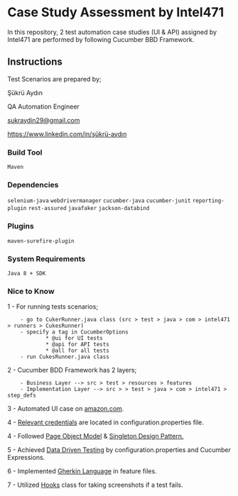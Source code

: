 # Case Study Assessment by Intel471

In this repository, 2 test automation case studies (UI & API) assigned by Intel471 are performed by following Cucumber BBD Framework.  

## Instructions
Test Scenarios are prepared by;

Şükrü Aydın

QA Automation Engineer

sukraydin29@gmail.com

https://www.linkedin.com/in/şükrü-aydın

### Build Tool
```Maven```

### Dependencies
```selenium-java```
```webdrivermanager```
```cucumber-java```
```cucumber-junit```
```reporting-plugin```
```rest-assured```
```javafaker```
```jackson-databind```

### Plugins
```maven-surefire-plugin```

### System Requirements
```Java 8 + SDK```

### Nice to Know
1 - For running tests scenarios;

        - go to CukerRunner.java class (src > test > java > com > intel471 > runners > CukesRunner)
        - specify a tag in CucumberOptions
                * @ui for UI tests
                * @api for API tests
                * @all for all tests
        - run CukesRunner.java class
    
2 - Cucumber BDD Framework has 2 layers;

        - Business Layer --> src > test > resources > features
        - Implementation Layer --> src > > test > java > com > intel471 > step_defs
3 - Automated UI case on <ins>amazon.com</ins>.

4 - <ins>Relevant credentials</ins> are located in configuration.properties file.

4 - Followed  <ins>Page Object Model</ins> & <ins>Singleton Design Pattern.</ins>

5 - Achieved <ins>Data Driven Testing</ins> by configuration.properties and Cucumber Expressions.

6 - Implemented <ins>Gherkin Language</ins> in feature files.

7 - Utilized <ins>Hooks</ins> class for taking screenshots if a test fails.



